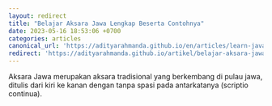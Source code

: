 ```yaml
---
layout: redirect
title: "Belajar Aksara Jawa Lengkap Beserta Contohnya"
date: 2023-05-16 18:53:06 +0700
categories: articles
canonical_url: 'https://adityarahmanda.github.io/en/articles/learn-javanese-script'
redirect: 'https://adityarahmanda.github.io/artikel/belajar-aksara-jawa'
---
```

Aksara Jawa merupakan aksara tradisional yang berkembang di pulau jawa, ditulis dari kiri ke kanan dengan tanpa spasi pada antarkatanya (scriptio continua).

<!--excerpt-->